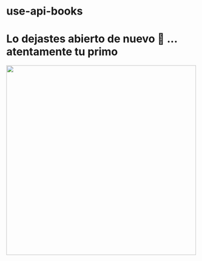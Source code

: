 # use-api-books
<h1>Lo dejastes abierto de nuevo 🤦 ... atentamente tu primo</h1>
<img src="https://i.imgur.com/8nLFCVP.png" height="500">
